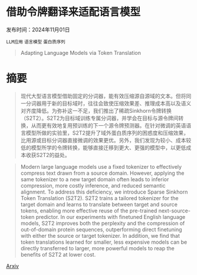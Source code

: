 # 借助令牌翻译来适配语言模型

发布时间：2024年11月01日

`LLM应用` `语言模型` `蛋白质序列`

> Adapting Language Models via Token Translation

# 摘要

> 现代大型语言模型借助固定的分词器，能有效压缩源自源域的文本。但将同一分词器用于新的目标域时，往往会致使压缩效果差、推理成本高以及语义对齐度降低。为弥补这一不足，我们推出了稀疏Sinkhorn令牌转换（S2T2）。S2T2为目标域训练专属分词器，并学会在目标与源令牌间转换，从而更有效地复用预训练的下一个源令牌预测器。在针对微调的英语语言模型所做的实验里，S2T2提升了域外蛋白质序列的困惑度和压缩效果，比用源或目标分词器直接微调的效果更优。另外，我们发现为较小、成本较低的模型所学的令牌转换，能够直接迁移到更大、更强的模型中，以更低成本收获S2T2的益处。

> Modern large language models use a fixed tokenizer to effectively compress text drawn from a source domain. However, applying the same tokenizer to a new target domain often leads to inferior compression, more costly inference, and reduced semantic alignment. To address this deficiency, we introduce Sparse Sinkhorn Token Translation (S2T2). S2T2 trains a tailored tokenizer for the target domain and learns to translate between target and source tokens, enabling more effective reuse of the pre-trained next-source-token predictor. In our experiments with finetuned English language models, S2T2 improves both the perplexity and the compression of out-of-domain protein sequences, outperforming direct finetuning with either the source or target tokenizer. In addition, we find that token translations learned for smaller, less expensive models can be directly transferred to larger, more powerful models to reap the benefits of S2T2 at lower cost.

[Arxiv](https://arxiv.org/abs/2411.00593)